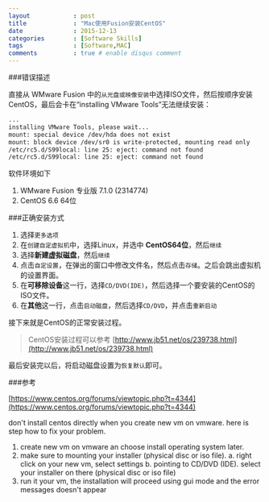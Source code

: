 ```yaml
---
layout            : post
title             : "Mac使用Fusion安装CentOS"
date              : 2015-12-13
categories        : [Software Skills]
tags              : [Software,MAC]
comments          : true # enable disqus comment
---
```


###错误描述

直接从 WMware Fusion 中的`从光盘或映像安装`中选择ISO文件，然后按顺序安装CentOS，最后会卡在“installing VMware Tools”无法继续安装：

```bash
...
installing VMware Tools, please wait...
mount: special device /dev/hda does not exist
mount: block device /dev/sr0 is write-protected, mounting read only
/etc/rc5.d/S99local: line 25: eject: command not found
/etc/rc5.d/S99local: line 25: eject: command not found
```

软件环境如下

1. WMware Fusion 专业版 7.1.0 (2314774)
2. CentOS 6.6 64位

###正确安装方式

1. 选择`更多选项`
2. 在`创建自定虚拟机`中，选择Linux，并选中 **CentOS64位**，然后`继续`
3. 选择**新建虚拟磁盘**，然后`继续`
4. 点击`自定设置`，在弹出的窗口中修改文件名，然后点击`存储`。之后会跳出虚拟机的设置界面。
5. 在**可移除设备**这一行，选择`CD/DVD(IDE)`，然后选择一个要安装的CentOS的ISO文件。
6. 在**其他**这一行，点击`启动磁盘`，然后选择`CD/DVD`，并点击`重新启动`

接下来就是CentOS的正常安装过程。
>CentOS安装过程可以参考 [http://www.jb51.net/os/239738.html](http://www.jb51.net/os/239738.html)

最后安装完以后，将启动磁盘设置为`恢复默认`即可。

###参考

[https://www.centos.org/forums/viewtopic.php?t=4344](https://www.centos.org/forums/viewtopic.php?t=4344)

don't install centos directly when you create new vm on vmware.
here is step how to fix your problem.

1. create new vm on vmware an choose install operating system later.
2. make sure to mounting your installer (physical disc or iso file).
 a. right click on your new vm, select settings
 b. pointing to CD/DVD (IDE). select your installer on there (physical disc or iso file)
3. run it your vm, the installation will proceed using gui mode and the error messages doesn't appear
